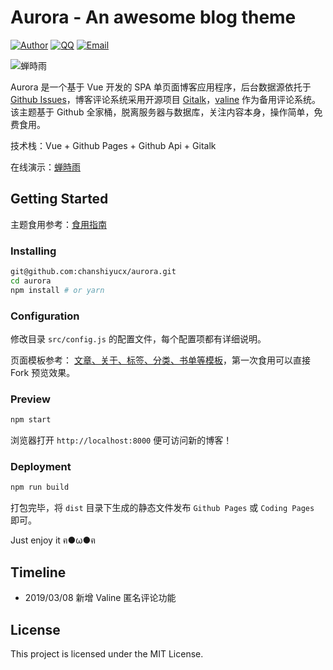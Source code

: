 # Aurora - An awesome blog theme

[![Author](https://img.shields.io/badge/author-chanshiyucx-blue.svg?style=flat-square)](https://chanshiyu.com) [![QQ](https://img.shields.io/badge/QQ-1124590931-blue.svg?style=flat-square)](http://wpa.qq.com/msgrd?v=3&uin=&site=qq&menu=yes) [![Email](https://img.shields.io/badge/Emali%20me-me@chanshiyu.com-green.svg?style=flat-square)](me@chanshiyu.com)

![蝉時雨](https://i.loli.net/2019/01/28/5c4e7e979e481.png)

Aurora 是一个基于 Vue 开发的 SPA 单页面博客应用程序，后台数据源依托于 [Github Issues](https://developer.github.com/v3/issues/)，博客评论系统采用开源项目 [Gitalk](https://github.com/gitalk/gitalk)，[valine](https://valine.js.org/) 作为备用评论系统。该主题基于 Github 全家桶，脱离服务器与数据库，关注内容本身，操作简单，免费食用。

技术栈：Vue + Github Pages + Github Api + Gitalk

在线演示：[蝉時雨](https://chanshiyu.com)

## Getting Started

主题食用参考：[食用指南](https://github.com/chanshiyucx/blog/issues/41)

### Installing

```bash
git@github.com:chanshiyucx/aurora.git
cd aurora
npm install # or yarn
```

### Configuration

修改目录 `src/config.js` 的配置文件，每个配置项都有详细说明。

页面模板参考： [文章、关于、标签、分类、书单等模板](https://github.com/chanshiyucx/Blog/issues)，第一次食用可以直接 Fork 预览效果。

### Preview

```bash
npm start
```

浏览器打开 `http://localhost:8000` 便可访问新的博客！

### Deployment

```bash
npm run build
```

打包完毕，将 `dist` 目录下生成的静态文件发布 `Github Pages` 或 `Coding Pages` 即可。

Just enjoy it ฅ●ω●ฅ

## Timeline

- 2019/03/08 新增 Valine 匿名评论功能

## License

This project is licensed under the MIT License.
